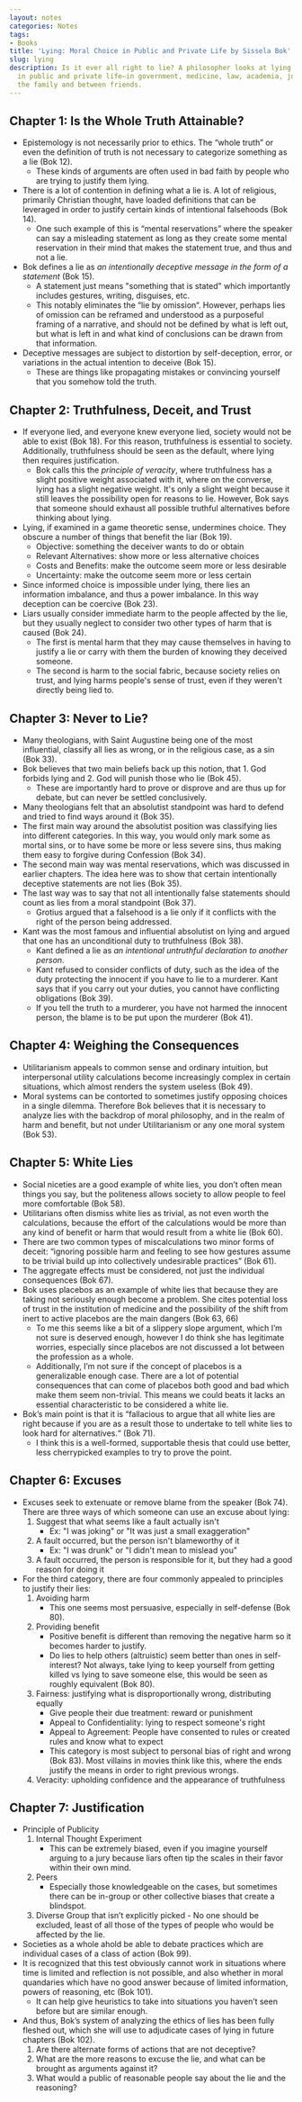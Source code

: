 ```yaml
---
layout: notes
categories: Notes
tags:
- Books
title: 'Lying: Moral Choice in Public and Private Life by Sissela Bok'
slug: lying
description: Is it ever all right to lie? A philosopher looks at lying and deception
  in public and private life—in government, medicine, law, academia, journalism, in
  the family and between friends.
---
```


## Chapter 1: Is the Whole Truth Attainable?

- Epistemology is not necessarily prior to ethics. The “whole truth” or even the definition of truth is not necessary to categorize something as a lie (Bok 12).
    - These kinds of arguments are often used in bad faith by people who are trying to justify them lying.
- There is a lot of contention in defining what a lie is. A lot of religious, primarily Christian thought, have loaded definitions that can be leveraged in order to justify certain kinds of intentional falsehoods (Bok 14).
    - One such example of this is “mental reservations” where the speaker can say a misleading statement as long as they create some mental reservation in their mind that makes the statement true, and thus and not a lie.
- Bok defines a lie as *an intentionally deceptive message in the form of a statement* (Bok 15).
    - A statement just means "something that is stated" which importantly includes gestures, writing, disguises, etc.
    - This notably eliminates the “lie by omission“. However, perhaps lies of omission can be reframed and understood as a purposeful framing of a narrative, and should not be defined by what is left out, but what is left in and what kind of conclusions can be drawn from that information.
- Deceptive messages are subject to distortion by self-deception, error, or variations in the actual intention to deceive (Bok 15).
    - These are things like propagating mistakes or convincing yourself that you somehow told the truth.

## Chapter 2: Truthfulness, Deceit, and Trust

- If everyone lied, and everyone knew everyone lied, society would not be able to exist (Bok 18). For this reason, truthfulness is essential to society. Additionally, truthfulness should be seen as the default, where lying then requires justification.
    - Bok calls this the *principle of veracity*, where truthfulness has a slight positive weight associated with it, where on the converse, lying has a slight negative weight. It's only a slight weight because it still leaves the possibility open for reasons to lie. However, Bok says that someone should exhaust all possible truthful alternatives before thinking about lying.
- Lying, if examined in a game theoretic sense, undermines choice. They obscure a number of things that benefit the liar (Bok 19).
    - Objective: something the deceiver wants to do or obtain
    - Relevant Alternatives: show more or less alternative choices
    - Costs and Benefits: make the outcome seem more or less desirable
    - Uncertainty: make the outcome seem more or less certain
- Since informed choice is impossible under lying, there lies an information imbalance, and thus a power imbalance. In this way deception can be coercive (Bok 23).
- Liars usually consider immediate harm to the people affected by the lie, but they usually neglect to consider two other types of harm that is caused (Bok 24).
    - The first is mental harm that they may cause themselves in having to justify a lie or carry with them the burden of knowing they deceived someone.
    - The second is harm to the social fabric, because society relies on trust, and lying harms people's sense of trust, even if they weren't directly being lied to.

## Chapter 3: Never to Lie?

- Many theologians, with Saint Augustine being one of the most influential, classify all lies as wrong, or in the religious case, as a sin (Bok 33).
- Bok believes that two main beliefs back up this notion, that 1. God forbids lying and 2. God will punish those who lie (Bok 45).
    - These are importantly hard to prove or disprove and are thus up for debate, but can never be settled conclusively.
- Many theologians felt that an absolutist standpoint was hard to defend and tried to find ways around it (Bok 35).
- The first main way around the absolutist position was classifying lies into different categories. In this way, you would only mark some as mortal sins, or to have some be more or less severe sins, thus making them easy to forgive during Confession (Bok 34).
- The second main way was mental reservations, which was discussed in earlier chapters. The idea here was to show that certain intentionally deceptive statements are not lies (Bok 35).
- The last way was to say that not all intentionally false statements should count as lies from a moral standpoint (Bok 37).
    - Grotius argued that a falsehood is a lie only if it conflicts with the right of the person being addressed.
- Kant was the most famous and influential absolutist on lying and argued that one has an unconditional duty to truthfulness (Bok 38).
    - Kant defined a lie as *an intentional untruthful declaration to another person*.
    - Kant refused to consider conflicts of duty, such as the idea of the duty protecting the innocent if you have to lie to a murderer. Kant says that if you carry out your duties, you cannot have conflicting obligations (Bok 39).
    - If you tell the truth to a murderer, you have not harmed the innocent person, the blame is to be put upon the murderer (Bok 41).

## Chapter 4: Weighing the Consequences

- Utilitarianism appeals to common sense and ordinary intuition, but interpersonal utility calculations become increasingly complex in certain situations, which almost renders the system useless (Bok 49).
- Moral systems can be contorted to sometimes justify opposing choices in a single dilemma. Therefore Bok believes that it is necessary to analyze lies with the backdrop of moral philosophy, and in the realm of harm and benefit, but not under Utilitarianism or any one moral system (Bok 53).

## Chapter 5: White Lies

- Social niceties are a good example of white lies, you don’t often mean things you say, but the politeness allows society to allow people to feel more comfortable (Bok 58).
- Utilitarians often dismiss white lies as trivial, as not even worth the calculations, because the effort of the calculations would be more than any kind of benefit or harm that would result from a white lie (Bok 60).
- There are two common types of miscalculations two minor forms of deceit: “ignoring possible harm and feeling to see how gestures assume to be trivial build up into collectively undesirable practices” (Bok 61).
- The aggregate effects must be considered, not just the individual consequences (Bok 67).
- Bok uses placebos as an example of white lies that because they are taking not seriously enough become a problem. She cites potential loss of trust in the institution of medicine and the possibility of the shift from inert to active placebos are the main dangers (Bok 63, 66)
    - To me this seems like a bit of a slippery slope argument, which I’m not sure is deserved enough, however I do think she has legitimate worries, especially since placebos are not discussed a lot between the profession as a whole.
    - Additionally, I’m not sure if the concept of placebos is a generalizable enough case. There are a lot of potential consequences that can come of placebos both good and bad which make them seem non-trivial. This means we could beats it lacks an essential characteristic to be considered a white lie.
- Bok’s main point is that it is “fallacious to argue that all white lies are right because if you are as a result those to undertake to tell white lies to look hard for alternatives.“ (Bok 71).
    - I think this is a well-formed, supportable thesis that could use better, less cherrypicked examples to try to prove the point.

## Chapter 6: Excuses

- Excuses seek to extenuate or remove blame from the speaker (Bok 74). There are three ways of which someone can use an excuse about lying:
    1. Suggest that what seems like a fault actually isn't
        - Ex: "I was joking" or "It was just a small exaggeration"
    2. A fault occurred, but the person isn't blameworthy of it
        - Ex: "I was drunk" or "I didn't mean to mislead you"
    3. A fault occurred, the person is responsible for it, but they had a good reason for doing it
- For the third category, there are four commonly appealed to principles to justify their lies:
    1. Avoiding harm
        - This one seems most persuasive, especially in self-defense (Bok 80).
    2. Providing benefit
        - Positive benefit is different than removing the negative harm so it becomes harder to justify.
        - Do lies to help others (altruistic) seem better than ones in self-interest? Not always, take lying to keep yourself from getting killed vs lying to save someone else, this would be seen as roughly equivalent (Bok 80).
    3. Fairness: justifying what is disproportionally wrong, distributing equally
        - Give people their due treatment: reward or punishment
        - Appeal to Confidentiality: lying to respect someone's right
        - Appeal to Agreement: People have consented to rules or created rules and know what to expect
        - This category is most subject to personal bias of right and wrong (Bok 83). Most villains in movies think like this, where the ends justify the means in order to right previous wrongs.
    4. Veracity: upholding confidence and the appearance of truthfulness
    
## Chapter 7: Justification
- Principle of Publicity
    1. Internal Thought Experiment
        - This can be extremely biased, even if you imagine yourself arguing to a jury because liars often tip the scales in their favor within their own mind.
    2. Peers
        - Especially those knowledgeable on the cases, but sometimes there can be in-group or other collective biases that create a blindspot.
    3. Diverse Group that isn’t explicitly picked
            - No one should be excluded, least of all those of the types of people who would be affected by the lie.
- Societies as a whole ahold be able to debate practices which are individual cases of a class of action (Bok 99).
- It is recognized that this test obviously cannot work in situations where time is limited and reflection is not possible, and also whether in moral quandaries which have no good answer because of limited information, powers of reasoning, etc (Bok 101).
    - It can help give heuristics to take into situations you haven’t seen before but are similar enough.
- And thus, Bok’s system of analyzing the ethics of lies has been fully fleshed out, which she will use to adjudicate cases of lying in future chapters (Bok 102).
    1. Are there alternate forms of actions that are not deceptive?
    2. What are the more reasons to excuse the lie, and what can be brought as arguments against it?
    3. What would a public of reasonable people say about the lie and the reasoning?